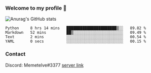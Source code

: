 ### Welcome to my profile 👋

<!--
**Memetelve/Memetelve** is a ✨ _special_ ✨ repository because its `README.md` (this file) appears on your GitHub profile.

Here are some ideas to get you started:

- 🔭 I’m currently working on ...
- 🌱 I’m currently learning ...
- 👯 I’m looking to collaborate on ...
- 🤔 I’m looking for help with ...
- 💬 Ask me about ...
- 📫 How to reach me: ...
- 😄 Pronouns: ...
- ⚡ Fun fact: ...
-->

![Anurag's GitHub stats](https://github-readme-stats.vercel.app/api?username=Memetelve&theme=tokyonight&show_icons=true&count_private=True)

<!--START_SECTION:waka-->

```text
Python     8 hrs 14 mins   ██████████████████████▒░░   89.82 %
Markdown   52 mins         ██▒░░░░░░░░░░░░░░░░░░░░░░   09.49 %
Text       2 mins          ░░░░░░░░░░░░░░░░░░░░░░░░░   00.54 %
YAML       0 secs          ░░░░░░░░░░░░░░░░░░░░░░░░░   00.15 %
```

<!--END_SECTION:waka-->


### Contact

Discord: Memetelve#3377 <a href="https://discord.gg/EnycrkqzfY">server link</a>
